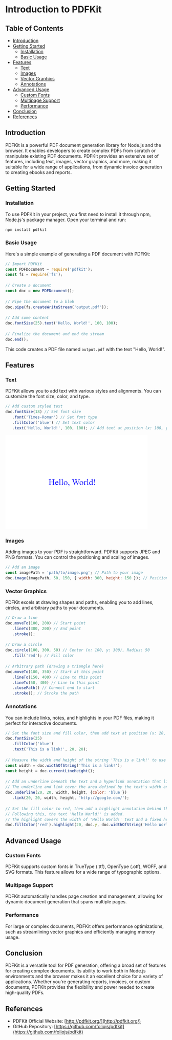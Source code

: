 # Introduction to PDFKit
## Table of Contents
- [Introduction](#introduction)
- [Getting Started](#getting-started)
  - [Installation](#installation)
  - [Basic Usage](#basic-usage)
- [Features](#features)
  - [Text](#text)
  - [Images](#images)
  - [Vector Graphics](#vector-graphics)
  - [Annotations](#annotations)
- [Advanced Usage](#advanced-usage)
  - [Custom Fonts](#custom-fonts)
  - [Multipage Support](#multipage-support)
  - [Performance](#performance)
- [Conclusion](#conclusion)
- [References](#references)

## Introduction

PDFKit is a powerful PDF document generation library for Node.js and the browser. It enables developers to create complex PDFs from scratch or manipulate existing PDF documents. PDFKit provides an extensive set of features, including text, images, vector graphics, and more, making it suitable for a wide range of applications, from dynamic invoice generation to creating ebooks and reports.


## Getting Started

### Installation

To use PDFKit in your project, you first need to install it through npm, Node.js's package manager. Open your terminal and run:

```bash
npm install pdfkit
```

### Basic Usage

Here's a simple example of generating a PDF document with PDFKit:

```javascript
// Import PDFKit
const PDFDocument = require('pdfkit');
const fs = require('fs');

// Create a document
const doc = new PDFDocument();

// Pipe the document to a blob
doc.pipe(fs.createWriteStream('output.pdf'));

// Add some content
doc.fontSize(25).text('Hello, World!', 100, 100);

// Finalize the document and end the stream
doc.end();
```

This code creates a PDF file named `output.pdf` with the text "Hello, World!".

## Features

### Text

PDFKit allows you to add text with various styles and alignments. You can customize the font size, color, and type.
```javascript
// Add custom styled text
doc.fontSize(18) // Set font size
   .font('Times-Roman') // Set font type
   .fillColor('blue') // Set text color
   .text('Hello, World!', 100, 100); // Add text at position (x: 100, y: 100)
```
![Output of code snippet](./PDFKit_Graphics/image1.png)


### Images

Adding images to your PDF is straightforward. PDFKit supports JPEG and PNG formats. You can control the positioning and scaling of images.
```javascript
// Add an image
const imagePath = 'path/to/image.png'; // Path to your image
doc.image(imagePath, 50, 150, { width: 300, height: 150 }); // Position (x: 50, y: 150) and scale to width 300, height 150
```
### Vector Graphics

PDFKit excels at drawing shapes and paths, enabling you to add lines, circles, and arbitrary paths to your documents.
```javascript
// Draw a line
doc.moveTo(100, 200) // Start point
   .lineTo(300, 200) // End point
   .stroke();

// Draw a circle
doc.circle(100, 300, 50) // Center (x: 100, y: 300), Radius: 50
   .fill('red'); // Fill color

// Arbitrary path (drawing a triangle here)
doc.moveTo(100, 350) // Start at this point
   .lineTo(150, 400) // Line to this point
   .lineTo(50, 400) // Line to this point
   .closePath() // Connect end to start
   .stroke(); // Stroke the path
```
### Annotations

You can include links, notes, and highlights in your PDF files, making it perfect for interactive documents.
```javascript
// Set the font size and fill color, then add text at position (x: 20, y: 20)
doc.fontSize(25)
   .fillColor('blue')
   .text('This is a link!', 20, 20);

// Measure the width and height of the string 'This is a link!' to use in annotations
const width = doc.widthOfString('This is a link!');
const height = doc.currentLineHeight();

// Add an underline beneath the text and a hyperlink annotation that links to 'http://google.com/'
// The underline and link cover the area defined by the text's width and height
doc.underline(20, 20, width, height, {color: 'blue'})
   .link(20, 20, width, height, 'http://google.com/');

// Set the fill color to red, then add a highlight annotation behind the text 'Hello World!'
// Following this, the text 'Hello World!' is added.
// The highlight covers the width of 'Hello World!' text and a fixed height of 25 units starting from the current document position (doc.y)
doc.fillColor('red').highlight(20, doc.y, doc.widthOfString('Hello World!'), 25).text("Hello World!");

```

## Advanced Usage

### Custom Fonts

PDFKit supports custom fonts in TrueType (.ttf), OpenType (.otf), WOFF, and SVG formats. This feature allows for a wide range of typographic options.

### Multipage Support

PDFKit automatically handles page creation and management, allowing for dynamic document generation that spans multiple pages.

### Performance

For large or complex documents, PDFKit offers performance optimizations, such as streamlining vector graphics and efficiently managing memory usage.



## Conclusion

PDFKit is a versatile tool for PDF generation, offering a broad set of features for creating complex documents. Its ability to work both in Node.js environments and the browser makes it an excellent choice for a variety of applications. Whether you're generating reports, invoices, or custom documents, PDFKit provides the flexibility and power needed to create high-quality PDFs.

## References

- PDFKit Official Website: [http://pdfkit.org/](http://pdfkit.org/)
- GitHub Repository: [https://github.com/foliojs/pdfkit](https://github.com/foliojs/pdfkit)

